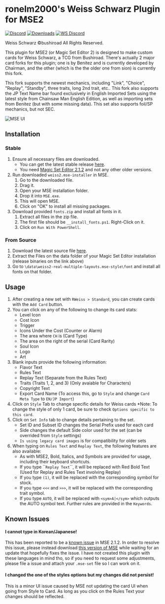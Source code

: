 ronelm2000's Weiss Schwarz Plugin for MSE2
===========
[![Discord](https://img.shields.io/discord/831048458608705627?label=Discord)](https://discord.gg/9T55jJGHJD)
[![Downloads](https://img.shields.io/github/downloads/ronelm2000/weiss-mse-plugin/total.svg)](https://tooomm.github.io/github-release-stats/?username=ronelm2000&repository=weiss-mse-plugin)
[![WS Discord](https://img.shields.io/badge/WS%20Discord-%3F%3F%3F-lime)](https://discord.gg/B5RbYXH)

Weiss Schwarz ©bushiroad All Rights Reserved.

This plugin for MSE2 (or Magic Set Editor 2) is designed to make custom cards for Weiss Schwarz, a TCG from Bushiroad. There's actually 2 major card forks for this plugin; one is by Benitez and is currently developed by Chairman, and the other (which is the the older one from sion) is currently this fork.

This fork supports the newest mechanics, including "Link", "Choice", "Replay", "Standby", three traits, long 2nd trait, etc.. This fork also supports the JP Text Name bar found exclusively in English Imported Sets using the latest style from Chainsaw Man English Edition, as well as importing sets from Benitez (but with some missing data). This set also supports foil/SP mechanics, but not SEC.

![MSE UI](https://user-images.githubusercontent.com/12634987/220225328-485ba3ae-0c9a-410a-9770-bf1b8f4ca2dc.png)

## Installation
### Stable
1. Ensure all necessary files are downloaded.
   - You can get the latest stable release [here](https://github.com/ronelm2000/weiss-mse-plugin/releases).
   - You need [Magic Set Editor 2.1.2](https://github.com/twanvl/MagicSetEditor2/releases/) and not any other older versions.
2. Run downloaded `weiss2.mse-installer` in MSE.
   1. Go to the downloaded file.
   2. Drag it.
   3. Open your MSE installation folder.
   4. Drop it into `MSE.exe`.
   5. This will open MSE.
   6. Click on "OK" to install all missing packages.
3. Download provided `fonts.zip` and install all fonts in it.
   1. Extract all files in the zip file.
   2. The first file should be `__install_fonts.ps1`. Right-Click on it.
   3. Click on `Run With PowerShell`.
### From Source
1. Download the latest source file [here](https://github.com/ronelm2000/weiss-mse-plugin/archive/refs/heads/master.zip).
2. Extract the Files on the data folder of your Magic Set Editor installation (release binaries on the link above)
3. Go to `\data\weiss2-real-multiple-layouts.mse-style\font` and install all fonts on that folder.

## Usage
1. After creating a new set with `RWeiss > Standard`, you can create cards with the `Add Card` button.
2. You can click on any of the following to change its card stats:
   - Level Icon
   - Cost Icon
   - Trigger
   - Icons Under the Cost (Counter or Alarm)
   - The area where `CH` is (Card Type)
   - The area on the right of the serial (Card Rarity)
   - Soul Icon
   - Logo
   - Art
3. Blank inputs provide the following information:
   - Flavor Text
   - Rules Text
   - Replay Text (Separate from the Rules Text)
   - Traits (Traits 1, 2, and 3) (Only avaiable for Characters)
   - Copyright Text
   - Export Card Name (To access this, go to `Style` and change `Card Meta Type` to `EN/JP Import`)
4. Click on `Style` Tab to change specific details for Weiss cards
   *Note: To change the style of only 1 card, be sure to check `Options specific to this card`.
5. Click on `Set Info` tab to change details pertaining to the set.
   - Set ID and Subset ID changes the Serial Prefix used for each card
   - Side changes the default Side color used for the set (can be overrided from `Style` settings)
   - `Is using legacy card images` is for compatibility for older sets
6. When typing on `Rules Text` and `Replay Text`, the following features are also available:
   - As with MSE2, Bold, Italics, and Symbols are provided for usage, including their keyboard shortcuts.
   - If you type \`\``Replay Text`\`\`, it will be replaced with Red Bold Text (Used for Replay and Rules Text involving Replay)
   - If you type `(1)`, it will be replaced with the corresponding symbol for stock.
   - If you type `<<<` and `>>>`, it will be replaced with the corresponding trait symbol.
   - If you type `AUTO`, it will be replaced with `<sym>A|</sym>` which outputs the AUTO symbol text. Further rules are provided in the `Keywords`.

## Known Issues
#### I cannot type in Korean/Japanese!
This has been reported to be a [known issue](https://github.com/twanvl/MagicSetEditor2/issues/121) in MSE 2.1.2. In order to resolve this issue, please instead download [this version of MSE](https://github.com/haganbmj/MagicSetEditor2/releases/tag/v2.2.2) while waiting for an update that hopefully fixes the issue. I have not created this plugin with these languages in mind tho, so if you need to request some adjustments, please file a issue and attach your `.mse-set` file so I can work on it.

#### I changed the one of the styles options but my changes did not persist!
This is a minor UI issue caused by MSE not updating the card UI when going from Style to Card. As long as you click on the Rules Text your changes should be reflected.


